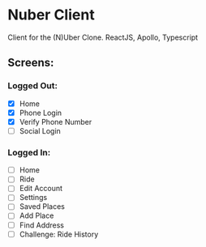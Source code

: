 # Nuber Client

Client for the (N)Uber Clone. ReactJS, Apollo, Typescript

## Screens:

### Logged Out:

- [x] Home
- [x] Phone Login
- [x] Verify Phone Number
- [ ] Social Login

### Logged In:

- [ ] Home
- [ ] Ride
- [ ] Edit Account
- [ ] Settings
- [ ] Saved Places
- [ ] Add Place
- [ ] Find Address
- [ ] Challenge: Ride History
